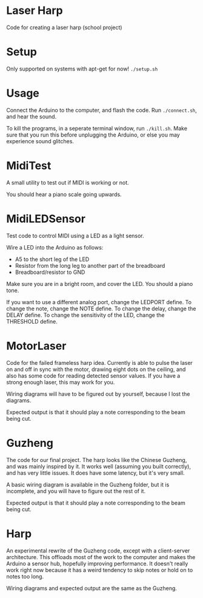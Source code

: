 # Laser Harp
Code for creating a laser harp (school project)

# Setup
Only supported on systems with apt-get for now!
`./setup.sh`

# Usage
Connect the Arduino to the computer, and flash the code. Run `./connect.sh`, and hear the sound. 

To kill the programs, in a seperate terminal window, run `./kill.sh`. Make sure that you run this before unplugging the Arduino, or else you may experience sound glitches.

# MidiTest
A small utility to test out if MIDI is working or not.

You should hear a piano scale going upwards.

# MidiLEDSensor
Test code to control MIDI using a LED as a light sensor.

Wire a LED into the Arduino as follows:
* A5 to the short leg of the LED
* Resistor from the long leg to another part of the breadboard
* Breadboard/resistor to GND

Make sure you are in a bright room, and cover the LED. You should a piano tone.

If you want to use a different analog port, change the LEDPORT define. To change the note, change the NOTE define. To change the delay, change the DELAY define. To change the sensitivity of the LED, change the THRESHOLD define.

# MotorLaser
Code for the failed frameless harp idea. Currently is able to pulse the laser on and off in sync with the motor, drawing eight dots on the ceiling, and also has some code for reading detected sensor values. If you have a strong enough laser, this may work for you.

Wiring diagrams will have to be figured out by yourself, because I lost the diagrams.

Expected output is that it should play a note corresponding to the beam being cut.

# Guzheng
The code for our final project. The harp looks like the Chinese Guzheng, and was mainly inspired by it. It works well (assuming you built correctly), and has very little issues. It does have some latency, but it's very small.

A basic wiring diagram is available in the Guzheng folder, but it is incomplete, and you will have to figure out the rest of it.

Expected output is that it should play a note corresponding to the beam being cut.

# Harp
An experimental rewrite of the Guzheng code, except with a client-server architecture. This offloads most of the work to the computer and makes the Arduino a sensor hub, hopefully improving performance. It doesn't really work right now because it has a weird tendency to skip notes or hold on to notes too long.

Wiring diagrams and expected output are the same as the Guzheng.
